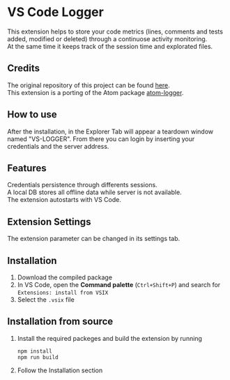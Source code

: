 # VS Code Logger
This extension helps to store your code metrics (lines, comments and tests added, modified or deleted) through a continuose activity monitoring.\
At the same time it keeps track of the session time and explorated files.


## Credits
The original repository of this project can be found [here](https://github.com/Stintipacchio/VScode-Logger).\
This extension is a porting of the Atom package [atom-logger](https://github.com/elPeroN/atom-logger.git).


## How to use
After the installation, in the Explorer Tab will appear a teardown window named "VS-LOGGER". From there you can login by inserting your credentials and the server address.


## Features
Credentials persistence through differents sessions.\
A local DB stores all offline data while server is not available.\
The extension autostarts with VS Code.


## Extension Settings
The extension parameter can be changed in its settings tab.


## Installation
1. Download the compiled package
2. In VS Code, open the **Command palette** (`Ctrl+Shift+P`) and search for `Extensions: install from VSIX`
3. Select the `.vsix` file

## Installation from source
1. Install the required packeges and build the extension by running
    ```
    npm install
    npm run build
    ```
2. Follow the Installation section